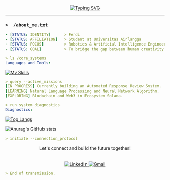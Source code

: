 <p align="center">
  <a href="https://github.com/maamonnn">
    <img src="https://readme-typing-svg.herokuapp.com?font=Fira+Code&size=22&pause=1000&color=00FF00&center=true&width=500&lines=%3E+Booting+Ferdi's+Profile...;%3E+Executing+command%3A+whoami;%3E+Welcome!+I'm+Ferdi%2C+the+human+behind+this+terminal." alt="Typing SVG" />
  </a>
</p>

---

### `>  /about_me.txt`
```yaml
- [STATUS: IDENTITY]      > Ferdi
- [STATUS: AFFILIATION]   > Student at Universitas Airlangga
- [STATUS: FOCUS]         > Robotics & Artificial Intelligence Engineering
- [STATUS: GOAL]          > To bridge the gap between human creativity and machine intelligence.
```
```yaml
> ls /core_systems
Languages and Tools:
```
[![My Skills](https://skillicons.dev/icons?i=python,tensorflow,scikitlearn,opencv,c,cpp,arduino,javascript,nodejs,react,express&theme=dark)](https://skillicons.dev)
```yaml
> query --active_missions
[IN_PROGRESS] Currently building an Automated Response Review System.
[LEARNING] Natural Language Processing and Neural Network Algorithm.
[EXPLORING] Blockchain and Web3 in Ecosystem Solana.
```
```yaml
> run system_diagnostics
Diagnostics:
```
[![Top Langs](https://github-readme-stats.vercel.app/api/top-langs/?username=maamonnn&layout=compact&theme=tokyonight&hide=html,css)](https://github.com/anuraghazra/github-readme-stats)

![Anurag's GitHub stats](https://github-readme-stats.vercel.app/api?username=maamonnn&show_icons=true&theme=tokyonight)

```yaml
> initiate --connection_protocol
```


<p align="center">
  Let's connect and build the future together!<br/><br/><br/>
  <a href="https://www.linkedin.com/in/ferdian-adham-62885223a" target="_blank">
    <img src="https://skillicons.dev/icons?i=linkedin&theme=dark" alt="LinkedIn" />
  </a>
  <a href="mailto:ferdianadham@gmail.com" target="_blank">
    <img src="https://skillicons.dev/icons?i=gmail&theme=dark" alt="Gmail" />
  </a>
</p>

```yaml
> End of transmission.
```

